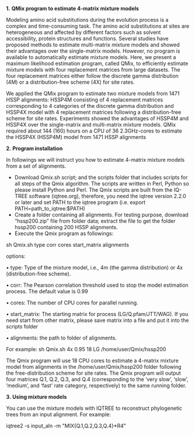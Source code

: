 **1.**	**QMix program to estimate 4-matrix mixture models**

Modeling amino acid substitutions during the evolution process is a complex and time-consuming task. The amino acid substitutions at sites are heterogeneous and affected by different factors such as solvent accessibility, protein structures and functions. Several studies have proposed methods to estimate multi-matrix mixture models and showed their advantages over the single-matrix models. However, no program is available to automatically estimate mixture models.  Here, we present a maximum likelihood estimation program, called QMix, to efficiently estimate mixture models with four replacement matrices from large datasets. The four replacement matrices either follow the discrete gamma distribution (4M) or a distribution-free scheme (4X) for site rates. 

We applied the QMix program to estimate two mixture models from 1471 HSSP alignments: HSSP4M consisting of 4 replacement matrices corresponding to 4 categories of the discrete gamma distribution and HSSP4X model with 4 replacement matrices following a distribution-free scheme for site rates. Experiments showed the advantages of HSSP4M and HSSP4X over the single-matrix and multi-matrix mixture models. QMix required about 144 (160) hours on a CPU of 36 2.3GHz-cores to estimate the HSSP4X (HSSP4M) model from 1471 HSSP alignments

**2.**	**Program installation**

In followings we will instruct you how to estimate 4-matrix mixture models from a set of alignments.

-	Download Qmix.sh script; and the scripts folder that includes scripts for all steps of the Qmix algorithm. The scripts are written in Perl, Python so please install Python and Perl. The Qmix scripts are built from the IQ-TREE software (iqtree.org), therefore, you need the iqtree version 2.2.0 or later and set PATH to the iqtree program (i.e. export PATH=path_to_iqtree:$PATH)
-	Create a folder containing all alignments. For testing purpose, download “hssp200.zip” file from folder data; extract the file to get the folder hssp200 containing 200 HSSP alignments. 
-	Execute the Qmix program as followings:

  sh Qmix.sh type corr cores start_matrix alignments

options:

•	type: Type of the mixture model, i.e., 4m (the gamma distribution) or 4x (distribution-free scheme).

•	corr: The Pearson correlation threshold used to stop the model estimation process. The default value is 0.99

•	cores: The number of CPU cores for parallel running.

•	start_matrix: The starting matrix for process (LG/Q.pfam/JTT/WAG). If you need start from other matrix, please save matrix into a file and put it into the scripts folder

•	alignments: the path to folder of alignments.

  For example: sh Qmix.sh 4x 0.95 18 LG /home/user/Qmix/hssp200

The Qmix program will use 18 CPU cores to estimate a 4-matrix mixture model from alignments in the /home/user/Qmix/hssp200 folder following the free-distribution scheme for site rates. The Qmix program will output four matrices Q.1, Q.2, Q.3, and Q.4 (corresponding to the ‘very slow’, ‘slow’, ‘medium’, and ‘fast’ rate category, respectively) to the same running folder. 

**3.**	**Using mixture models**

You can use the mixture models with IQTREE to reconstruct phylogenetic trees from an input alignment. For example:

  iqtree2 -s input_aln -m "MIX{Q.1,Q.2,Q.3,Q.4}*R4"

